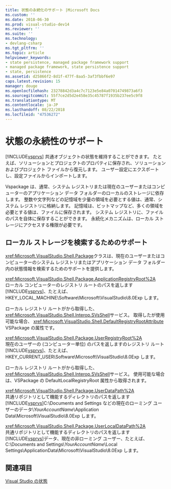 ```yaml
---
title: 状態の永続化のサポート |Microsoft Docs
ms.custom: ''
ms.date: 2018-06-30
ms.prod: visual-studio-dev14
ms.reviewer: ''
ms.suite: ''
ms.technology:
- devlang-csharp
ms.tgt_pltfrm: ''
ms.topic: article
helpviewer_keywords:
- state persistence, managed package framework support
- managed package framework, state persistence support
- state, persistence
ms.assetid: d25866f2-8d1f-477f-8aa5-3af3fbbf6e97
caps.latest.revision: 15
manager: douge
ms.openlocfilehash: 23278842d3a4c7c7123e5e84a07014749873a6f3
ms.sourcegitcommit: 55f7ce2d5d2e458e35c45787f1935b237ee5c9f8
ms.translationtype: MT
ms.contentlocale: ja-JP
ms.lasthandoff: 08/22/2018
ms.locfileid: "47536272"
---
```

# <a name="support-for-state-persistence"></a>状態の永続性のサポート
[!INCLUDE[vsprvs](../includes/vsprvs-md.md)] 共通オブジェクトの状態を維持することができます。 たとえば、ソリューションとプロジェクトのプロパティに保存され、ソリューションおよびプロジェクト ファイルから復元します。 ユーザー設定にエクスポートし、設定ファイルからインポートします。  
  
 Vspackage は、通常、システム レジストリまたは現在のユーザーまたはコンピューターのアプリケーション データ フォルダーのローカルのストレージに依存します。 整数や文字列などの記憶域を少量の領域を必要とする値は、通常、システム レジストリに格納します。 記憶域は、ビットマップなど、多くの領域を必要とする値は、ファイルに保存されます。 システム レジストリに、ファイルのパスを自体に保存することができます。 永続化メカニズムは、ローカル ストレージにアクセスする権限が必要です。  
  
## <a name="support-for-locating-local-storage"></a>ローカル ストレージを検索するためのサポート  
 <xref:Microsoft.VisualStudio.Shell.Package>クラスは、現在のユーザーまたはコンピューターのシステム レジストリまたはアプリケーション データ フォルダー内の状態情報を検索するためのサポートを提供します。  
  
 <xref:Microsoft.VisualStudio.Shell.Package.ApplicationRegistryRoot%2A>  
 ローカル コンピューターのレジストリ ルートのパスを返します[!INCLUDE[vsprvs](../includes/vsprvs-md.md)]、たとえば、HKEY_LOCAL_MACHINE\Software\Microsoft\VisualStudio\8.0Exp します。  
  
 ローカル レジストリ ルートがから取得した、<xref:Microsoft.VisualStudio.Shell.Interop.SVsShell>サービス。 取得したが使用可能な場合、 <xref:Microsoft.VisualStudio.Shell.DefaultRegistryRootAttribute> VSPackage の属性です。  
  
 <xref:Microsoft.VisualStudio.Shell.Package.UserRegistryRoot%2A>  
 現在のユーザーの (コンピューター単位) のパスを返しますのレジストリ ルート[!INCLUDE[vsprvs](../includes/vsprvs-md.md)]、たとえば、HKEY_CURRENT_USER\Software\Microsoft\VisualStudio\8.0Exp します。  
  
 ローカル レジストリ ルートがから取得した、<xref:Microsoft.VisualStudio.Shell.Interop.SVsShell>サービス。 使用可能な場合は、VSPackage の DefaultLocalRegistryRoot 属性から取得されます。  
  
 <xref:Microsoft.VisualStudio.Shell.Package.UserDataPath%2A>  
 共通リポジトリとして機能するディレクトリのパスを返します[!INCLUDE[vsprvs](../includes/vsprvs-md.md)]C:\Documents and Settings などの現在のローミング ユーザーのデータ\\*YourAccountName*\Application Data\Microsoft\VisualStudio\8.0Exp します。  
  
 <xref:Microsoft.VisualStudio.Shell.Package.UserLocalDataPath%2A>  
 共通リポジトリとして機能するディレクトリのパスを返します[!INCLUDE[vsprvs](../includes/vsprvs-md.md)]データ、現在の非ローミング ユーザー、たとえば、C:\Documents and Settings\\*YourAccountName*\Local Settings\ApplicationData\Microsoft\VisualStudio\8.0Exp します。  
  
## <a name="see-also"></a>関連項目  
 [Visual Studio の状態](../misc/vspackage-state.md)